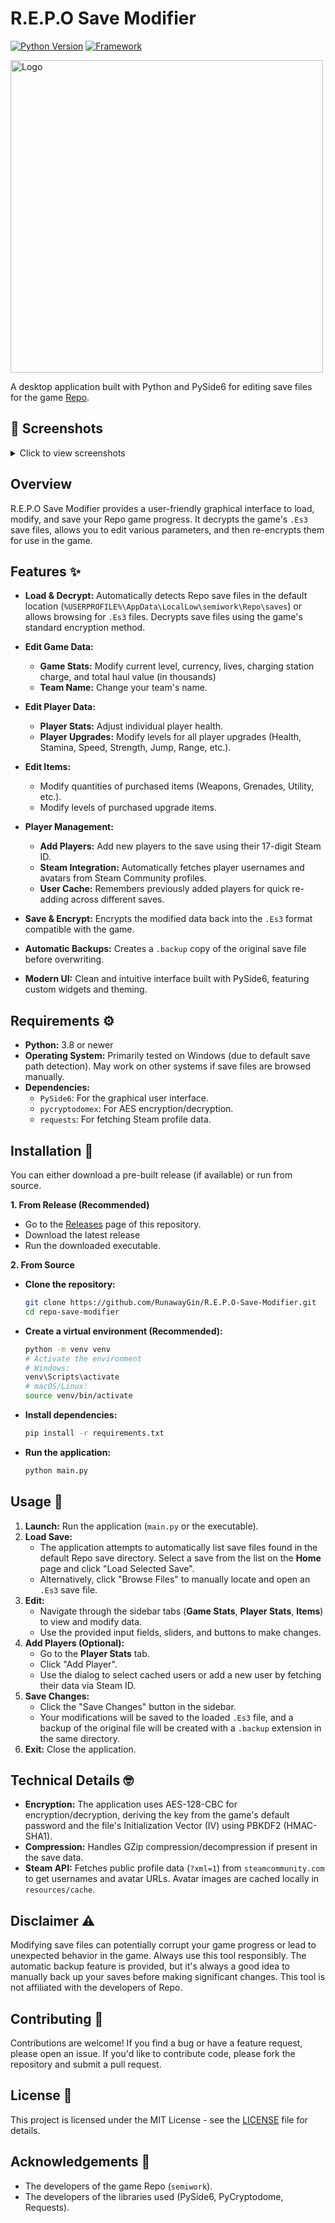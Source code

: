# R.E.P.O Save Modifier
[![Python Version](https://img.shields.io/badge/python-3.8%2B-blue.svg)](https://www.python.org/)
[![Framework](https://img.shields.io/badge/Framework-PySide6-informational.svg)](https://doc.qt.io/qtforpython/)

  <img src="https://github.com/user-attachments/assets/7c2b63ab-fdea-4cd7-8a98-7248e2878e8f" alt="Logo" width="500"/><br>

A desktop application built with Python and PySide6 for editing save files for the game [Repo](https://store.steampowered.com/app/3241660/REPO/).



## 📸 Screenshots
<details>
  <summary>Click to view screenshots</summary>

  <img src="https://github.com/user-attachments/assets/38197bcd-ab21-4510-aa23-03ae346a0cda" alt="Home Screen" width="500"/><br>
  <img src="https://github.com/user-attachments/assets/0fc365e9-7ca3-44b1-825b-0e878406178a" alt="Game Stats" width="500"/><br>
  <img src="https://github.com/user-attachments/assets/5ee8102e-9958-4fef-8267-3110bccf9523" alt="Player Stats" width="500"/><br>
  <img src="https://github.com/user-attachments/assets/03413722-18bc-45e3-b572-1c1aafcbc2b2" alt="Player Stats Extended" width="500"/><br>
  <img src="https://github.com/user-attachments/assets/0bc8e457-8919-4aea-bfe8-a9628034690a" alt="Add Cached Users" width="500"/><br>
  <img src="https://github.com/user-attachments/assets/cc7696ba-b862-4da2-91a1-06f59577b5fe" alt="Add Users Steam ID" width="500"/><br>
  <img src="https://github.com/user-attachments/assets/64c1f3c0-b5a0-42f6-9d05-f4ced9487d45" alt="items editor" width="500"/>

</details>





## Overview

R.E.P.O Save Modifier provides a user-friendly graphical interface to load, modify, and save your Repo game progress. It decrypts the game's `.Es3` save files, allows you to edit various parameters, and then re-encrypts them for use in the game.

## Features ✨

*   **Load & Decrypt:** Automatically detects Repo save files in the default location (`%USERPROFILE%\AppData\LocalLow\semiwork\Repo\saves`) or allows browsing for `.Es3` files. Decrypts save files using the game's standard encryption method.


*   **Edit Game Data:**
    *   **Game Stats:** Modify current level, currency, lives, charging station charge, and total haul value (in thousands)
    *   **Team Name:** Change your team's name.
    
*   **Edit Player Data:**
    *   **Player Stats:** Adjust individual player health.
    *   **Player Upgrades:** Modify levels for all player upgrades (Health, Stamina, Speed, Strength, Jump, Range, etc.).
  
*   **Edit Items:**
    *   Modify quantities of purchased items (Weapons, Grenades, Utility, etc.).
    *   Modify levels of purchased upgrade items.
  
*   **Player Management:**
    *   **Add Players:** Add new players to the save using their 17-digit Steam ID.
    *   **Steam Integration:** Automatically fetches player usernames and avatars from Steam Community profiles.
    *   **User Cache:** Remembers previously added players for quick re-adding across different saves.
    
*   **Save & Encrypt:** Encrypts the modified data back into the `.Es3` format compatible with the game.
*   **Automatic Backups:** Creates a `.backup` copy of the original save file before overwriting.
*   **Modern UI:** Clean and intuitive interface built with PySide6, featuring custom widgets and theming.

## Requirements ⚙️

*   **Python:** 3.8 or newer
*   **Operating System:** Primarily tested on Windows (due to default save path detection). May work on other systems if save files are browsed manually.
*   **Dependencies:**
    *   `PySide6`: For the graphical user interface.
    *   `pycryptodomex`: For AES encryption/decryption.
    *   `requests`: For fetching Steam profile data.

## Installation 💾

You can either download a pre-built release (if available) or run from source.

**1. From Release (Recommended)**

*   Go to the [Releases](https://github.com/RunawayGin/R.E.P.O-Save-Modifier/releases) page of this repository.
*   Download the latest release
*   Run the downloaded executable.

**2. From Source**

*   **Clone the repository:**
    ```bash
    git clone https://github.com/RunawayGin/R.E.P.O-Save-Modifier.git
    cd repo-save-modifier
    ```
*   **Create a virtual environment (Recommended):**
    ```bash
    python -m venv venv
    # Activate the environment
    # Windows:
    venv\Scripts\activate
    # macOS/Linux:
    source venv/bin/activate
    ```
*   **Install dependencies:**
    ```bash
    pip install -r requirements.txt
    ```
   
*   **Run the application:**
    ```bash
    python main.py
    ```

## Usage 🚀

1.  **Launch:** Run the application (`main.py` or the executable).
2.  **Load Save:**
    *   The application attempts to automatically list save files found in the default Repo save directory. Select a save from the list on the **Home** page and click "Load Selected Save".
    *   Alternatively, click "Browse Files" to manually locate and open an `.Es3` save file.
3.  **Edit:**
    *   Navigate through the sidebar tabs (**Game Stats**, **Player Stats**, **Items**) to view and modify data.
    *   Use the provided input fields, sliders, and buttons to make changes.
4.  **Add Players (Optional):**
    *   Go to the **Player Stats** tab.
    *   Click "Add Player".
    *   Use the dialog to select cached users or add a new user by fetching their data via Steam ID.
5.  **Save Changes:**
    *   Click the "Save Changes" button in the sidebar.
    *   Your modifications will be saved to the loaded `.Es3` file, and a backup of the original file will be created with a `.backup` extension in the same directory.
6.  **Exit:** Close the application.

## Technical Details 🤓

*   **Encryption:** The application uses AES-128-CBC for encryption/decryption, deriving the key from the game's default password and the file's Initialization Vector (IV) using PBKDF2 (HMAC-SHA1).
*   **Compression:** Handles GZip compression/decompression if present in the save data.
*   **Steam API:** Fetches public profile data (`?xml=1`) from `steamcommunity.com` to get usernames and avatar URLs. Avatar images are cached locally in `resources/cache`.

## Disclaimer ⚠️

Modifying save files can potentially corrupt your game progress or lead to unexpected behavior in the game. Always use this tool responsibly. The automatic backup feature is provided, but it's always a good idea to manually back up your saves before making significant changes. This tool is not affiliated with the developers of Repo.

## Contributing 🤝

Contributions are welcome! If you find a bug or have a feature request, please open an issue. If you'd like to contribute code, please fork the repository and submit a pull request.

## License 📄

This project is licensed under the MIT License - see the [LICENSE](LICENSE) file for details.

## Acknowledgements 🙏

*   The developers of the game Repo (`semiwork`).
*   The developers of the libraries used (PySide6, PyCryptodome, Requests).
